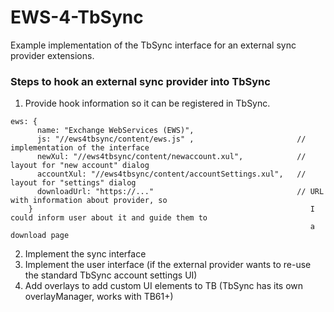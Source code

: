 # EWS-4-TbSync
Example implementation of the TbSync interface for an external sync provider extensions.

### Steps to hook an external sync provider into TbSync

1. Provide hook information so it can be registered in TbSync.
```
ews: {
      name: "Exchange WebServices (EWS)", 
      js: "//ews4tbsync/content/ews.js" ,                       // implementation of the interface
      newXul: "//ews4tbsync/content/newaccount.xul",            // layout for "new account" dialog
      accountXul: "//ews4tbsync/content/accountSettings.xul",   // layout for "settings" dialog
      downloadUrl: "https://..."                                // URL with information about provider, so
    }                                                              I could inform user about it and guide them to
                                                                   a download page
```

2. Implement the sync interface
3. Implement the user interface (if the external provider wants to re-use the standard TbSync account settings UI)
4. Add overlays to add custom UI elements to TB (TbSync has its own overlayManager, works with TB61+)
